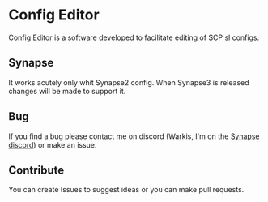 # Config Editor 

Config Editor is a software developed to facilitate editing of SCP sl configs.

## Synapse

It works acutely only whit Synapse2 config. 
When Synapse3 is released changes will be made to support it.

## Bug

If you find a bug please contact me on discord (Warkis, I'm on the [Synapse discord](https://discord.gg/wSBHXwy)) or make an issue.

## Contribute

You can create Issues to suggest ideas or you can make pull requests.